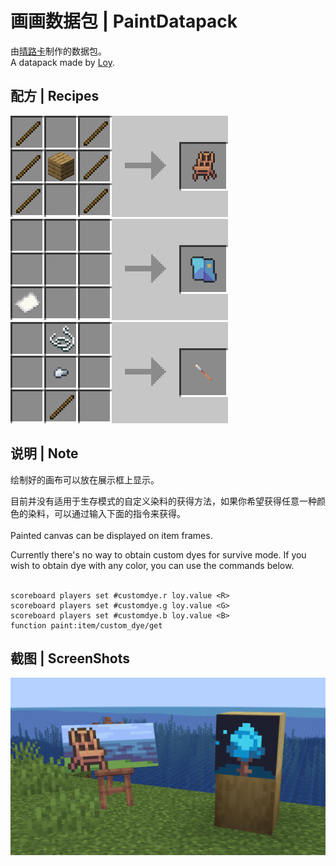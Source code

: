 # 画画数据包 | PaintDatapack
由[晴路卡](https://space.bilibili.com/33229178)制作的数据包。  
A datapack made by [Loy](https://twitter.com/LOY60650244).

## 配方 | Recipes
![](https://github.com/SL0ANE/PaintDatapack/blob/main/recipes/0_easel.png)<br />
![](https://github.com/SL0ANE/PaintDatapack/blob/main/recipes/1_canvas.gif)<br />
![](https://github.com/SL0ANE/PaintDatapack/blob/main/recipes/2_brush.gif)<br />

## 说明 | Note
绘制好的画布可以放在展示框上显示。  

目前并没有适用于生存模式的自定义染料的获得方法，如果你希望获得任意一种颜色的染料，可以通过输入下面的指令来获得。
<br /><br />
Painted canvas can be displayed on item frames.    

Currently there's no way to obtain custom dyes for survive mode. If you wish to obtain dye with any color, you can use the commands below.
<br /><br />

```
scoreboard players set #customdye.r loy.value <R>
scoreboard players set #customdye.g loy.value <G>
scoreboard players set #customdye.b loy.value <B>
function paint:item/custom_dye/get
```
## 截图 | ScreenShots
![](https://github.com/SL0ANE/PaintDatapack/blob/main/screenshots/2023-07-03_17.59.05.png)
